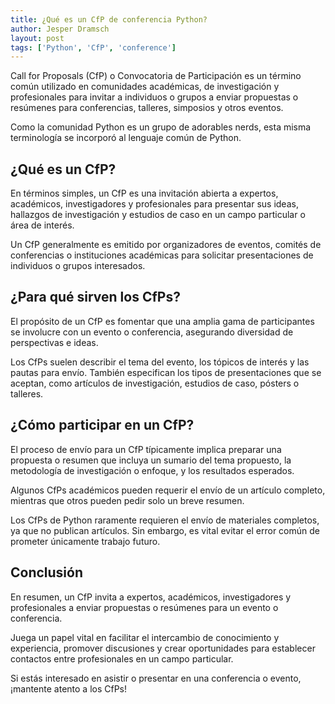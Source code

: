 ```yaml
---
title: ¿Qué es un CfP de conferencia Python?
author: Jesper Dramsch
layout: post
tags: ['Python', 'CfP', 'conference']
---
```


Call for Proposals (CfP) o Convocatoria de Participación es un término común utilizado en comunidades académicas, de investigación y profesionales para invitar a individuos o grupos a enviar propuestas o resúmenes para conferencias, talleres, simposios y otros eventos.

Como la comunidad Python es un grupo de adorables nerds, esta misma terminología se incorporó al lenguaje común de Python.

## ¿Qué es un CfP?

En términos simples, un CfP es una invitación abierta a expertos, académicos, investigadores y profesionales para presentar sus ideas, hallazgos de investigación y estudios de caso en un campo particular o área de interés.

Un CfP generalmente es emitido por organizadores de eventos, comités de conferencias o instituciones académicas para solicitar presentaciones de individuos o grupos interesados.

## ¿Para qué sirven los CfPs?

El propósito de un CfP es fomentar que una amplia gama de participantes se involucre con un evento o conferencia, asegurando diversidad de perspectivas e ideas.

Los CfPs suelen describir el tema del evento, los tópicos de interés y las pautas para envío. También especifican los tipos de presentaciones que se aceptan, como artículos de investigación, estudios de caso, pósters o talleres.

## ¿Cómo participar en un CfP?

El proceso de envío para un CfP típicamente implica preparar una propuesta o resumen que incluya un sumario del tema propuesto, la metodología de investigación o enfoque, y los resultados esperados.

Algunos CfPs académicos pueden requerir el envío de un artículo completo, mientras que otros pueden pedir solo un breve resumen.

Los CfPs de Python raramente requieren el envío de materiales completos, ya que no publican artículos. Sin embargo, es vital evitar el error común de prometer únicamente trabajo futuro.

## Conclusión

En resumen, un CfP invita a expertos, académicos, investigadores y profesionales a enviar propuestas o resúmenes para un evento o conferencia.

Juega un papel vital en facilitar el intercambio de conocimiento y experiencia, promover discusiones y crear oportunidades para establecer contactos entre profesionales en un campo particular.

Si estás interesado en asistir o presentar en una conferencia o evento, ¡mantente atento a los CfPs!
